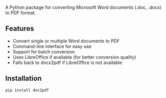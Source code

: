 
A Python package for converting Microsoft Word documents (.doc, .docx) to PDF format.

## Features

- Convert single or multiple Word documents to PDF
- Command-line interface for easy use
- Support for batch conversion
- Uses LibreOffice if available (for better conversion quality)
- Falls back to docx2pdf if LibreOffice is not available

## Installation

```bash
pip install doc2pdf
```